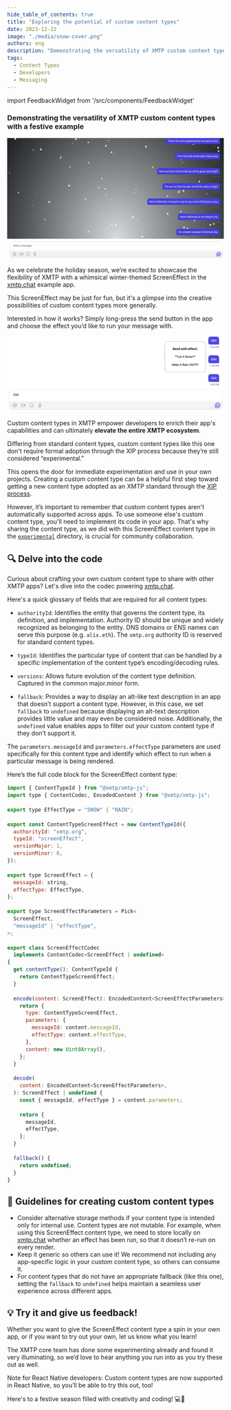 ```yaml
---
hide_table_of_contents: true
title: "Exploring the potential of custom content types"
date: 2023-12-22
image: "./media/snow-cover.png"
authors: eng
description: "Demonstrating the versatility of XMTP custom content types with a festive example"
tags:
  - Content Types
  - Developers
  - Messaging
---
```


import FeedbackWidget from '/src/components/FeedbackWidget'

### Demonstrating the versatility of XMTP custom content types with a festive example

![let it snow screen effect in xmtp.chat](./media/snow-cover.png)

As we celebrate the holiday season, we’re excited to showcase the flexibility of XMTP with a whimsical winter-themed ScreenEffect in the [xmtp.chat](https://xmtp.chat/) example app.

<!--truncate-->

This ScreenEffect may be just for fun, but it's a glimpse into the creative possibilities of custom content types more generally.

Interested in how it works? Simply long-press the send button in the app and choose the effect you’d like to run your message with.

![xmtp.chat UI displaying a menu enabling a user to choose to send a message with a "Let it Snow" or "Make it Rain XMTP!" screen effect](media/let-it-snow.png)

Custom content types in XMTP empower developers to enrich their app's capabilities and can ultimately **elevate the entire XMTP ecosystem**.

Differing from standard content types, custom content types like this one don't require formal adoption through the XIP process because they’re still considered “experimental.”

This opens the door for immediate experimentation and use in your own projects. Creating a custom content type can be a helpful first step toward getting a new content type adopted as an XMTP standard through the [XIP process](https://github.com/xmtp/XIPs).

However, it’s important to remember that custom content types aren't automatically supported across apps. To use someone else's custom content type, you'll need to implement its code in your app. That's why sharing the content type, as we did with this ScreenEffect content type in the [`experimental`](https://github.com/xmtp/xmtp-js-content-types/tree/main/experimental/content-type-screen-effect) directory, is crucial for community collaboration.

## 🔍 Delve into the code

Curious about crafting your own custom content type to share with other XMTP apps? Let's dive into the codec powering [xmtp.chat](https://xmtp.chat/).

Here's a quick glossary of fields that are required for all content types:

- `authorityId`: Identifies the entity that governs the content type, its definition, and implementation. Authority ID should be unique and widely recognized as belonging to the entity. DNS domains or ENS names can serve this purpose (e.g. `alix.eth`). The `xmtp.org` authority ID is reserved for standard content types.

- `typeId`: Identifies the particular type of content that can be handled by a specific implementation of the content type’s encoding/decoding rules.

- `versions`: Allows future evolution of the content type definition. Captured in the common major.minor form.

- `fallback`: Provides a way to display an alt-like text description in an app that doesn’t support a content type. However, in this case, we set `fallback` to `undefined` because displaying an alt-text description provides little value and may even be considered noise. Additionally, the `undefined` value enables apps to filter out your custom content type if they don’t support it.

The `parameters.messageId` and `parameters.effectType` parameters are used specifically for this content type and identify which effect to run when a particular message is being rendered.

Here’s the full code block for the ScreenEffect content type:

```jsx
import { ContentTypeId } from "@xmtp/xmtp-js";
import type { ContentCodec, EncodedContent } from "@xmtp/xmtp-js";

export type EffectType = "SNOW" | "RAIN";

export const ContentTypeScreenEffect = new ContentTypeId({
  authorityId: "xmtp.org",
  typeId: "screenEffect",
  versionMajor: 1,
  versionMinor: 0,
});

export type ScreenEffect = {
  messageId: string,
  effectType: EffectType,
};

export type ScreenEffectParameters = Pick<
  ScreenEffect,
  "messageId" | "effectType",
>;

export class ScreenEffectCodec
  implements ContentCodec<ScreenEffect | undefined>
{
  get contentType(): ContentTypeId {
    return ContentTypeScreenEffect;
  }

  encode(content: ScreenEffect): EncodedContent<ScreenEffectParameters> {
    return {
      type: ContentTypeScreenEffect,
      parameters: {
        messageId: content.messageId,
        effectType: content.effectType,
      },
      content: new Uint8Array(),
    };
  }

  decode(
    content: EncodedContent<ScreenEffectParameters>,
  ): ScreenEffect | undefined {
    const { messageId, effectType } = content.parameters;

    return {
      messageId,
      effectType,
    };
  }

  fallback() {
    return undefined;
  }
}
```

## 🤠 Guidelines for creating custom content types

- Consider alternative storage methods if your content type is intended only for internal use. Content types are not mutable. For example, when using this ScreenEffect content type, we need to store locally on [xmtp.chat](https://xmtp.chat) whether an effect has been run, so that it doesn’t re-run on every render.
- Keep it generic so others can use it! We recommend not including any app-specific logic in your custom content type, so others can consume it.
- For content types that do not have an appropriate fallback (like this one), setting the `fallback` to `undefined` helps maintain a seamless user experience across different apps.

## 💡 Try it and give us feedback!

Whether you want to give the ScreenEffect content type a spin in your own app, or if you want to try out your own, let us know what you learn!

The XMTP core team has done some experimenting already and found it very illuminating, so we’d love to hear anything you run into as you try these out as well.

Note for React Native developers: Custom content types are now supported in React Native, so you’ll be able to try this out, too!

Here's to a festive season filled with creativity and coding! 💻🎉
